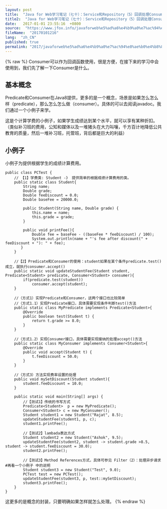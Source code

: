 ```yaml
---
layout: post
title:  "Java for Web学习笔记（七十）：Service和Repository（5）回调处理Consumer"
title2:  "Java for Web学习笔记（七十）：Service和Repository（5）回调处理Consumer"
date:   2017-01-01 23:55:16  +0800
source:  "https://www.jfox.info/javaforweb%e5%ad%a6%e4%b9%a0%e7%ac%94%e8%ae%b0%e4%b8%83%e5%8d%81service%e5%92%8crepository5%e5%9b%9e%e8%b0%83%e5%a4%84%e7%90%86consumer.html"
fileName:  "20170101216"
lang:  "zh_CN"
published: true
permalink: "2017/javaforweb%e5%ad%a6%e4%b9%a0%e7%ac%94%e8%ae%b0%e4%b8%83%e5%8d%81service%e5%92%8crepository5%e5%9b%9e%e8%b0%83%e5%a4%84%e7%90%86consumer.html"
---
```

{% raw %}
Consumer可以作为回调函数使用，很是方便，在接下来的学习中会使用到，我们先了解一下Consumer是什么。

## 基本概念

Predicate和Consumer在Java8提供，更多的是一个概念，场景是如果怎么怎么样（predicate），那么怎么怎么做（consumer）。具体的可以去阅读javadoc。我们通过一个小例子来学。

 这是个计算学费的小例子，如果学生成绩达到某个水平，就可以享有某种折扣。 （类似补习班的费用，公知和媒体以及一堆猪头在大力叫嚷，千方百计地降低公共教育的质量，然后一堆补习班，托管班，背后都是巨大的利益）

## 小例子

小例子为提供根据学生的成绩计算费用。

    public class PCTest {
        // 【1】学费类: Student -》 提供简单的根据成绩计算费用的类。
        public static class Student{
            String name;
            Double grade;
            Double feeDiscount = 0.0;
            Double baseFee = 20000.0;
    
            public Student(String name, Double grade) {        
                this.name = name;
                this.grade = grade;
            }        
    
            public void printFee(){
                Double fee = baseFee - ((baseFee * feeDiscount) / 100);
                System.out.println(name + "'s fee after discount(" + feeDiscount + "): " + fee);
           }
        }
    
        //【2】Predicate和Consumer的使用：student如果在某个条件predicate.test()成立，就执行consumer.accept()
        public static void updateStudentFee(Student student, Predicate<Student> predicate, Consumer<Student> consumer){
            if(predicate.test(student))
                consumer.accept(student);
        }
    
        //（方式1）实现Predicate和Consumer，这两个接口也比较简单
        //（方式1.1）实现Predicate接口，具体需要实现条件判断test()方法
        public static class MyPredicate implements Predicate<Student>{
            @Override
            public boolean test(Student t) {            
                return t.grade >= 8.0;
            }        
        }
    
        //（方式1.2）实现Consumer接口，具体需要实现接纳的处理accept()方法    
        public static class MyConsumer implements Consumer<Student>{
            @Override
            public void accept(Student t) {
                t.feeDiscount = 50.0;
            }
        }
    
        //（方式3）方法实现费率设置的处理
        public void mySetDiscount(Student student){
            student.feeDiscount = 10.0;
        }
    
        public static void main(String[] args) {
            //【测试1】传统的书写方式
            Predicate<Student>  p = new MyPredicate();
            Consumer<Student> c = new MyConsumer();
            Student student1 = new Student("Rajat", 8.5);
            updateStudentFee(student1, p, c);
            student1.printFee();
    
            //【测试2】lambada表达方式
            Student student2 = new Student("Ashok", 9.5);
            updateStudentFee(student2, student -> student.grade >8.5, student -> student.feeDiscount = 30.0);
            student2.printFee();
    
            //【测试3】Method References方式，具体可参见 Filter（2）：处理异步请求#再看一个小例子 中的说明
            Student student3 = new Student("Test", 9.0);
            PCTest test = new PCTest();
            updateStudentFee(student3, p, test::mySetDiscount);
            student3.printFee();
        }
    }

这更多的是概念的封装，只要明确如果怎样就怎么处理。
{% endraw %}